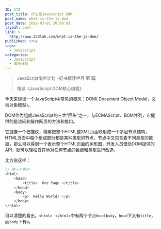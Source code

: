 ```yaml
---
ID: 172
post_title: 什么是JavaScript DOM
post_name: what-is-the-js-dom
post_date: 2018-03-01 20:08:03
layout: post
link: >
  http://www.233lab.com/what-is-the-js-dom/
published: true
tags:
  - JavaScript
categories:
  - JavaScript
  - 淘金计划
---
```

> JavaScript淘金计划 · 好书精读栏目 第1篇
> 
> 精读《JavaScript DOM核心编程》
                           
今天来谈谈一个JavaScript中常见的概念：DOM( Document Object Model，文档对象模型)。

DOM作为组成JavaScript的三大“巨头”之一，与ECMAScript、BOM并列，它提供的是访问和操作网页的方法和接口。

它就像一个扫描仪，能够把整个HTML或XML页面映射成一个多层节点结构，HTML页面中每个组成部分都是某种类型的节点，节点中又包含着不同类型的数据，那么可以得到一个表示整个HTML页面的树形图，开发人员借助DOM提供的API，就可以轻松自在地对任何节点的数据和类型进行改造。

比方说这样：
```JavaScript
// 举一个例子
<html>
    <head>
        <title>  One Page </title>
    </head>
    <body>
        <p>  Hello World! </p>
    </body>
</html>
```
可以清楚的看出，`<html>` ` </html>`中有两个节点`head` `body`，`head`下又有`title`，而`body`下有`p`。
